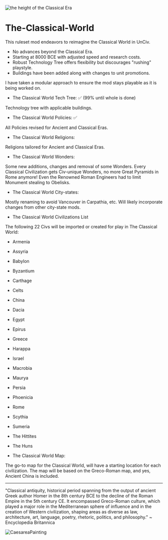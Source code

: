 ![the height of the Classical Era](https://user-images.githubusercontent.com/117689753/206523764-cae42c38-9425-4ff4-bbeb-27b3201fb211.jpg)
# The-Classical-World


This ruleset mod endeavors to reimagine the Classical World in UnCiv.

- No advances beyond the Classical Era. 
- Starting at 8000 BCE with adjusted speed and research costs. 
- Robust Technology Tree offers flexibility but discourages "rushing" playstyle.
- Buildings have been added along with changes to unit promotions.

I have taken a modular approach to ensure the mod stays playable as it is being worked on. 

- The Classical World Tech Tree: ✅ (99% until whole is done)

Technology tree with applicable buildings. 

- The Classical World Policies: ✅

All Policies revised for Ancient and Classical Eras.

- The Classical World Religions:

Religions tailored for Ancient and Classical Eras.

- The Classical World Wonders:

Some new additions, changes and removal of some Wonders.  Every Classical Civilization gets Civ-unique Wonders, no more Great Pyramids in Rome anymore! Even the Renowned Roman Engineers had to limit Monument stealing to Obelisks.

- The Classical World City-states:

Mostly renaming to avoid Vancouver in Carpathia, etc. Will likely incorporate changes from other city-state mods.

- The Classical World Civilizations List

The following 22 Civs will be imported or created for play in The Classical World:

- Armenia

- Assyria

- Babylon

- Byzantium

- Carthage

- Celts

- China

- Dacia

- Egypt

- Epirus

- Greece

- Harappa

- Israel

- Macrobia

- Maurya

- Persia

- Phoenicia

- Rome

- Scythia

- Sumeria

- The Hittites

- The Huns




- The Classical World Map:

 The go-to map for the Classical World, will have a starting location for each civilization. The map will be based on the Greco-Roman map, and yes, Ancient China is included.

-----------------------------------

"Classical antiquity, historical period spanning from the output of ancient Greek author Homer in the 8th century BCE to the decline of the Roman Empire in the 5th century CE. It encompassed Greco-Roman culture, which played a major role in the Mediterranean sphere of influence and in the creation of Western civilization, shaping areas as diverse as law, architecture, art, language, poetry, rhetoric, politics, and philosophy." ~ Encyclopedia Britannica

![CaesareaPainting](https://user-images.githubusercontent.com/117689753/204924280-c4c40ff7-afe6-4ee3-a041-58de515d01d6.jpg)

